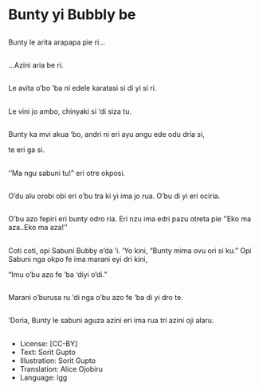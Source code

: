 # Bunty yi Bubbly be

##
Bunty le arita arapapa pie ri...

##
...Azini aria be ri.

##
Le avita o’bo ‘ba ni edele karatasi si di yi si ri.

##
Le vini jo ambo, chinyaki si ‘di siza tu.

##
Bunty ka mvi akua ‘bo, andri ni eri ayu angu ede odu dria si,

te eri ga si.

##
‘’Ma ngu sabuni tu!” eri otre okposi.

##
O’du alu orobi obi eri o’bu tra ki yi ima jo rua.
O’bu di yi eri ociria.

##
O’bu azo fepiri eri bunty odro ria.
Eri nzu ima edri pazu otreta pie ‘’Eko ma aza..Eko ma aza!’’

##
Coti coti, opi Sabuni Bubby e’da ‘i.
‘Yo kini, “Bunty mima ovu ori si ku.”
Opi Sabuni nga okpo fe ima marani eyi dri kini,

“Imu o’bu azo fe ‘ba ‘diyi o’di.”

##
Marani o’burusa ru ‘di nga o’bu azo fe ‘ba di yi dro te.

##
‘Doria, Bunty le sabuni aguza azini eri ima rua tri azini oji alaru.

##
* License: [CC-BY]
* Text: Sorit Gupto
* Illustration: Sorit Gupto
* Translation: Alice Ojobiru
* Language: lgg
